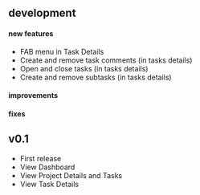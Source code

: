 ## development
#### new features
* FAB menu in Task Details
* Create and remove task comments (in tasks details)
* Open and close tasks (in tasks details)
* Create and remove subtasks (in tasks details)

#### improvements

#### fixes

## v0.1
* First release
* View Dashboard
* View Project Details and Tasks
* View Task Details
